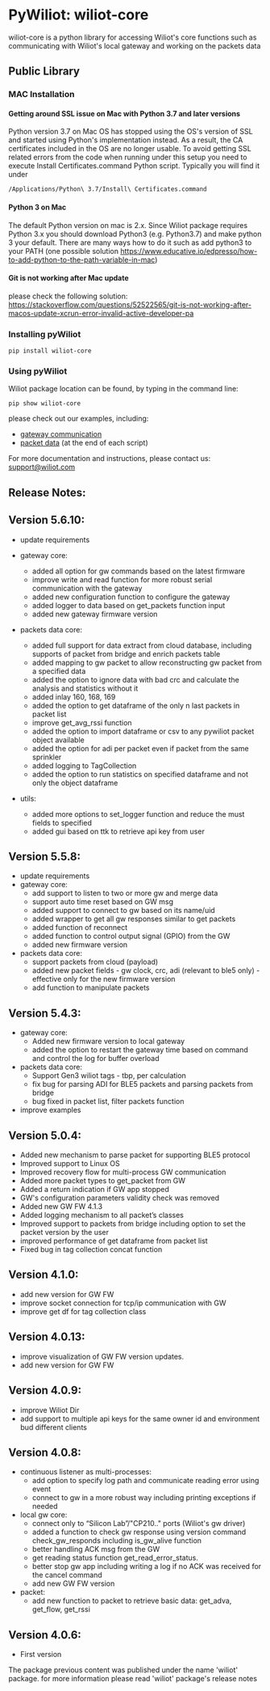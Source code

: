 # PyWiliot: wiliot-core #

wiliot-core is a python library for accessing Wiliot's core functions such as communicating with
Wiliot's local gateway and working on the packets data

## Public Library

### MAC Installation
#### Getting around SSL issue on Mac with Python 3.7 and later versions

Python version 3.7 on Mac OS has stopped using the OS's version of SSL and started using Python's implementation instead. As a result, the CA
certificates included in the OS are no longer usable. To avoid getting SSL related errors from the code when running under this setup you need
to execute Install Certificates.command Python script. Typically you will find it under
~~~~
/Applications/Python\ 3.7/Install\ Certificates.command
~~~~

#### Python 3 on Mac
The default Python version on mac is 2.x. Since Wiliot package requires Python 3.x you should download Python3 
(e.g.  Python3.7) and make python 3 your default.
There are many ways how to do it such as add python3 to your PATH (one possible solution https://www.educative.io/edpresso/how-to-add-python-to-the-path-variable-in-mac) 

#### Git is not working after Mac update
please check the following solution:
https://stackoverflow.com/questions/52522565/git-is-not-working-after-macos-update-xcrun-error-invalid-active-developer-pa


### Installing pyWiliot
````commandline
pip install wiliot-core
````

### Using pyWiliot
Wiliot package location can be found, by typing in the command line:
````commandline
pip show wiliot-core
````
please check out our examples, including:
* [gateway communication](wiliot_core/local_gateway/examples)
* [packet data](wiliot_core/packet_data) (at the end of each script)

For more documentation and instructions, please contact us: support@wiliot.com


## Release Notes:

Version 5.6.10:
-----------------
* update requirements
  
* gateway core:
  * added all option for gw commands based on the latest firmware
  * improve write and read function for more robust serial communication with the gateway
  * added new configuration function to configure the gateway
  * added logger to data based on get_packets function input
  * added new gateway firmware version
  
* packets data core:
  * added full support for data extract from cloud database, including supports of packet from bridge and enrich packets table
  * added mapping to gw packet to allow reconstructing gw packet from a specified data
  * added the option to ignore data with bad crc and calculate the analysis and statistics without it
  * added inlay 160, 168, 169
  * added the option to get dataframe of the only n last packets in packet list
  * improve get_avg_rssi function
  * added the option to import dataframe or csv to any pywiliot packet object available
  * added the option for adi per packet even if packet from the same sprinkler
  * added logging to TagCollection
  * added the option to run statistics on specified dataframe and not only the object dataframe
  
* utils:
  * added more options to set_logger function and reduce the must fields to specified
  * added gui based on ttk to retrieve api key from user


Version 5.5.8:
-----------------
* update requirements
* gateway core:
  * add support to listen to two or more gw and merge data
  * support auto time reset based on GW msg
  * added support to connect to gw based on its name/uid
  * added wrapper to get all gw responses similar to get packets
  * added function of reconnect
  * added function to control output signal (GPIO) from the GW
  * added new firmware version
* packets data core:
  * support packets from cloud (payload)
  * added new packet fields - gw clock, crc, adi (relevant to ble5 only) - effective only for the new firmware version
  * add function to manipulate packets
  
Version 5.4.3:
-----------------
* gateway core:
  * Added new firmware version to local gateway
  * added the option to restart the gateway time based on command and control the log for buffer overload
* packets data core:
  * Support Gen3 wiliot tags - tbp, per calculation
  * fix bug for parsing ADI for BLE5 packets and parsing packets from bridge
  * bug fixed in packet list, filter packets function
* improve examples

Version 5.0.4:
-----------------
* Added new mechanism to parse packet for supporting BLE5 protocol
* Improved support to Linux OS
* Improved recovery flow for multi-process GW communication
* Added more packet types to get_packet from GW
* Added a return indication if GW app stopped
* GW's configuration parameters validity check was removed
* Added new GW FW 4.1.3
* Added logging mechanism to all packet’s classes
* Improved support to packets from bridge including option to set the packet version by the user
* improved performance of get dataframe from packet list
* Fixed bug in tag collection concat function

Version 4.1.0:
-----------------
* add new version for GW FW
* improve socket connection for tcp/ip communication with GW
* improve get df for tag collection class

Version 4.0.13:
-----------------
* improve visualization of GW FW version updates.
* add new version for GW FW

Version 4.0.9:
-----------------
* improve Wiliot Dir
* add support to multiple api keys for the same owner id and environment bud different clients
  
Version 4.0.8:
-----------------
* continuous listener as multi-processes:
    * add option to specify log path and communicate reading error using event
    * connect to gw in a more robust way including printing exceptions if needed
* local gw core:
    * connect only to “Silicon Lab”/"CP210.." ports (Wiliot's gw driver)
    * added a function to check gw response using version command check_gw_responds including is_gw_alive function
    * better handling ACK msg from the GW
    * get reading status function get_read_error_status. 
    * better stop gw app including writing a log if no ACK was received for the cancel command
    * add new GW FW version
* packet:
    * add new function to packet to retrieve basic data: get_adva, get_flow, get_rssi


Version 4.0.6:
-----------------
* First version


The package previous content was published under the name 'wiliot' package.
for more information please read 'wiliot' package's release notes
  
  
   



